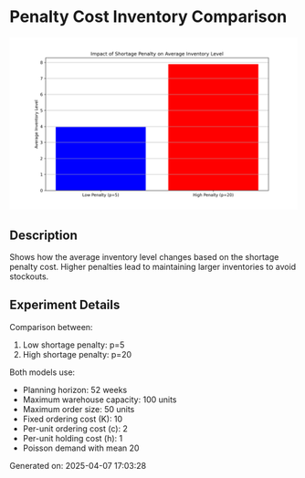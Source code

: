 # Penalty Cost Inventory Comparison

![Penalty Cost Inventory Comparison](./penalty_cost_inventory_comparison.png)

## Description

Shows how the average inventory level changes based on the shortage penalty cost. Higher penalties lead to maintaining larger inventories to avoid stockouts.

## Experiment Details


Comparison between:
1. Low shortage penalty: p=5
2. High shortage penalty: p=20

Both models use:
- Planning horizon: 52 weeks
- Maximum warehouse capacity: 100 units
- Maximum order size: 50 units
- Fixed ordering cost (K): 10
- Per-unit ordering cost (c): 2
- Per-unit holding cost (h): 1
- Poisson demand with mean 20


Generated on: 2025-04-07 17:03:28
